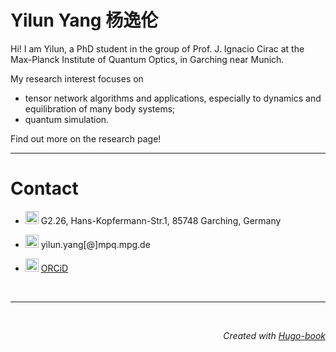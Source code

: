 # **Yilun Yang 杨逸伦**

Hi! I am Yilun, a PhD student in the group of Prof. J. Ignacio Cirac at the Max-Planck Institute of Quantum Optics, in Garching near Munich. 

My research interest focuses on 
- tensor network algorithms and applications, especially to dynamics and equilibration of many body systems;
- quantum simulation.

Find out more on the research page!

- - -

# **Contact**

- <img src="/icons/location-dot-solid.svg" style="width:1.5em;height:1.5em;"> G2.26, Hans-Kopfermann-Str.1, 85748 Garching, Germany

- <img src="/icons/envelope.svg"  style="width:1.5em;height:1.5em;"> yilun.yang[@]mpq.mpg.de

- <img src="/icons/orcid.svg"  style="width:1.5em;height:1.5em;"> [ORCiD](https://orcid.org/0000-0002-1039-4432)

<br>

- - -



&nbsp;<p style='text-align: right;'> *Created with [Hugo-book](https://github.com/alex-shpak/hugo-book)* </p>